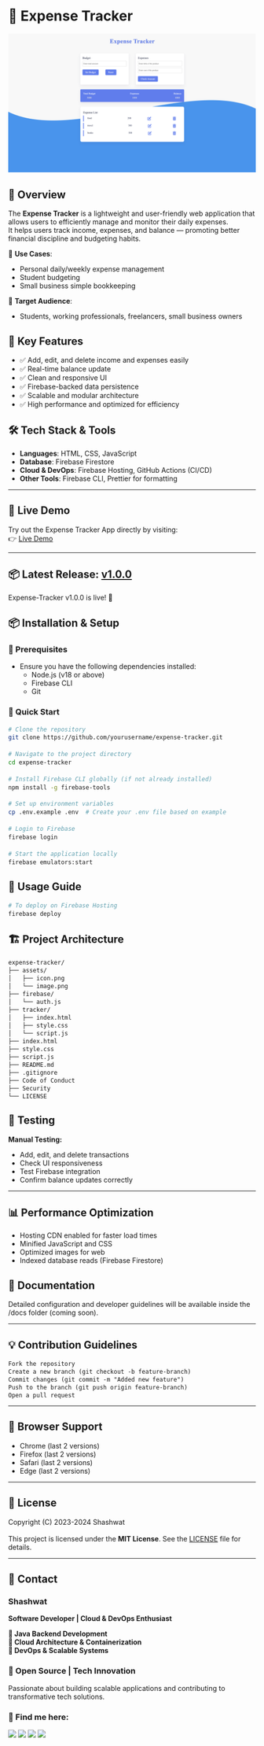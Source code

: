 # 📌 Expense Tracker

![Project Banner](https://github.com/Shashwat-19/Expense-Tracker/raw/main/Assets/image.png)

## 🚀 Overview
The **Expense Tracker** is a lightweight and user-friendly web application that allows users to efficiently manage and monitor their daily expenses.  
It helps users track income, expenses, and balance — promoting better financial discipline and budgeting habits.

🔹 **Use Cases**:
- Personal daily/weekly expense management
- Student budgeting
- Small business simple bookkeeping

🔹 **Target Audience**:
- Students, working professionals, freelancers, small business owners

## 🎯 Key Features
- ✅ Add, edit, and delete income and expenses easily
- ✅ Real-time balance update
- ✅ Clean and responsive UI
- ✅ Firebase-backed data persistence
- ✅ Scalable and modular architecture
- ✅ High performance and optimized for efficiency

## 🛠️ Tech Stack & Tools
- **Languages**: HTML, CSS, JavaScript
- **Database**: Firebase Firestore
- **Cloud & DevOps**: Firebase Hosting, GitHub Actions (CI/CD)
- **Other Tools**: Firebase CLI, Prettier for formatting

---

## 🚀 Live Demo

Try out the Expense Tracker App directly by visiting:<br>
👉 [Live Demo](https://shashwat-19.github.io/Expense-Tracker/)

---
## 📦 Latest Release: [v1.0.0](https://github.com/Shashwat-19/Expense-Tracker/releases/tag/v1.0.0)

Expense-Tracker v1.0.0 is live! 🎉    


## 📦 Installation & Setup

### 🔧 Prerequisites
- Ensure you have the following dependencies installed:
  - Node.js (v18 or above)
  - Firebase CLI
  - Git

### 🚀 Quick Start
```sh
# Clone the repository
git clone https://github.com/yourusername/expense-tracker.git

# Navigate to the project directory
cd expense-tracker

# Install Firebase CLI globally (if not already installed)
npm install -g firebase-tools

# Set up environment variables
cp .env.example .env  # Create your .env file based on example

# Login to Firebase
firebase login

# Start the application locally
firebase emulators:start
```

## 🚀 Usage Guide

```sh
# To deploy on Firebase Hosting
firebase deploy
```
## 🏗️ Project Architecture
```
expense-tracker/
├── assets/
│   ├── icon.png
│   └── image.png
├── firebase/
│   └── auth.js
├── tracker/
│   ├── index.html
│   ├── style.css
│   └── script.js
├── index.html
├── style.css
├── script.js
├── README.md
├── .gitignore
├── Code of Conduct
├── Security
└── LICENSE
```

## 🧪 Testing
**Manual Testing:**

- Add, edit, and delete transactions<br>
- Check UI responsiveness<br>
- Test Firebase integration<br>
- Confirm balance updates correctly


---

## 📊 Performance Optimization

-  Hosting CDN enabled for faster load times<br>
- Minified JavaScript and CSS<br>
- Optimized images for web<br>
- Indexed database reads (Firebase Firestore)

## 📖 Documentation

Detailed configuration and developer guidelines will be available inside the /docs folder (coming soon).

---

## 💡 Contribution Guidelines
```
Fork the repository
Create a new branch (git checkout -b feature-branch)
Commit changes (git commit -m "Added new feature")
Push to the branch (git push origin feature-branch)
Open a pull request
```
---

## 📱 Browser Support

- Chrome (last 2 versions)<br>
- Firefox (last 2 versions)<br>
- Safari (last 2 versions)<br>
- Edge (last 2 versions)

---
## 📜 License

Copyright (C) 2023-2024 Shashwat<br><br>
This project is licensed under the **MIT License**. See the [LICENSE](LICENSE) file for details.

---

## 📩 Contact  
### Shashwat  
**Software Developer | Cloud & DevOps Enthusiast**

**🔹 Java Backend Development**<br>
**🔹 Cloud Architecture & Containerization**<br>
**🔹 DevOps & Scalable Systems**

### 🚀 Open Source | Tech Innovation  
Passionate about building scalable applications and contributing to transformative tech solutions.

### 📌 Find me here:  
[<img src="https://img.shields.io/badge/GitHub-181717?style=for-the-badge&logo=github&logoColor=white" />](https://github.com/Shashwat-19)  [<img src="https://img.shields.io/badge/LinkedIn-0A66C2?style=for-the-badge&logo=linkedin&logoColor=white" />](https://www.linkedin.com/in/shashwatk1956/)  [<img src="https://img.shields.io/badge/Email-D14836?style=for-the-badge&logo=gmail&logoColor=white" />](mailto:shashwat1956@gmail.com)  [<img src="https://img.shields.io/badge/Hashnode-2962FF?style=for-the-badge&logo=hashnode&logoColor=white" />](https://hashnode.com/@Shashwat56)